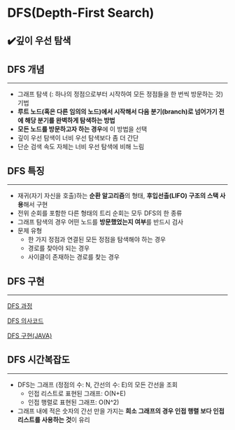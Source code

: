 # DFS(Depth-First Search)

## ✔️깊이 우선 탐색

## DFS 개념

---

- 그래프 탐색 (: 하나의 정점으로부터 시작하여 모든 정점들을 한 번씩 방문하는 것) 기법
- **루트 노드(혹은 다른 임의의 노드)에서 시작해서 다음 분기(branch)로 넘어가기 전에 해당 분기를 완벽하게 탐색하는 방법**
- **모든 노드를 방문하고자 하는 경우**에 이 방법을 선택
- 깊이 우선 탐색이 너비 우선 탐색보다 좀 더 간단
- 단순 검색 속도 자체는 너비 우선 탐색에 비해 느림

## DFS 특징

---

- 재귀(자기 자신을 호출)하는 **순환 알고리즘**의 형태, **후입선출(LIFO) 구조의 스택 사용**해서 구현
- 전위 순회를 포함한 다른 형태의 트리 순회는 모두 DFS의 한 종류
- 그래프 탐색의 경우 어떤 노드를 **방문했었는지 여부**를 반드시 검사
- 문제 유형
    - 한 가지 정점과 연결된 모든 정점을 탐색해야 하는 경우
    - 경로를 찾아야 되는 경우
    - 사이클이 존재하는 경로를 찾는 경우

## DFS 구현

---

[DFS 과정](DFS(Depth-First%20Search)%206fa7474e33ed4147822be68fe287b694/DFS%20%E1%84%80%E1%85%AA%E1%84%8C%E1%85%A5%E1%86%BC%20a6c10fb2762e4e2f8153069de647ea25.md)

[DFS 의사코드](DFS(Depth-First%20Search)%206fa7474e33ed4147822be68fe287b694/DFS%20%E1%84%8B%E1%85%B4%E1%84%89%E1%85%A1%E1%84%8F%E1%85%A9%E1%84%83%E1%85%B3%20f384306e1ec94c3d96869b4bd0b955f0.md)

[DFS 구현(JAVA)](DFS(Depth-First%20Search)%206fa7474e33ed4147822be68fe287b694/DFS%20%E1%84%80%E1%85%AE%E1%84%92%E1%85%A7%E1%86%AB(JAVA)%200bc26bc352d14d3d9fe29b4934a83742.md)

## DFS 시간복잡도

---

- DFS는 그래프 (정점의 수:  N, 간선의 수: E)의 모든 간선을 조회
    - 인접 리스트로 표현된 그래프: O(N+E)
    - 인접 행렬로 표현된 그래프: O(N^2)
- 그래프 내에 적은 숫자의 간선 만을 가지는 **희소 그래프의 경우 인접 행렬 보다 인접 리스트를 사용하는 것**이 유리